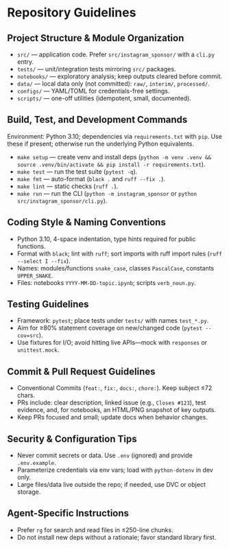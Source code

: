 # Repository Guidelines

## Project Structure & Module Organization
- `src/` — application code. Prefer `src/instagram_sponsor/` with a `cli.py` entry.
- `tests/` — unit/integration tests mirroring `src/` packages.
- `notebooks/` — exploratory analysis; keep outputs cleared before commit.
- `data/` — local data only (not committed): `raw/`, `interim/`, `processed/`.
- `configs/` — YAML/TOML for credentials-free settings.
- `scripts/` — one-off utilities (idempotent, small, documented).

## Build, Test, and Development Commands
Environment: Python 3.10; dependencies via `requirements.txt` with `pip`.
Use these if present; otherwise run the underlying Python equivalents.
- `make setup` — create venv and install deps (`python -m venv .venv && source .venv/bin/activate && pip install -r requirements.txt`).
- `make test` — run the test suite (`pytest -q`).
- `make fmt` — auto-format (`black .` and `ruff --fix .`).
- `make lint` — static checks (`ruff .`).
- `make run` — run the CLI (`python -m instagram_sponsor` or `python src/instagram_sponsor/cli.py`).

## Coding Style & Naming Conventions
- Python 3.10, 4-space indentation, type hints required for public functions.
- Format with `black`; lint with `ruff`; sort imports with ruff import rules (`ruff --select I --fix`).
- Names: modules/functions `snake_case`, classes `PascalCase`, constants `UPPER_SNAKE`.
- Files: notebooks `YYYY-MM-DD-topic.ipynb`; scripts `verb_noun.py`.

## Testing Guidelines
- Framework: `pytest`; place tests under `tests/` with names `test_*.py`.
- Aim for ≥80% statement coverage on new/changed code (`pytest --cov=src`).
- Use fixtures for I/O; avoid hitting live APIs—mock with `responses` or `unittest.mock`.

## Commit & Pull Request Guidelines
- Conventional Commits (`feat:`, `fix:`, `docs:`, `chore:`). Keep subject ≤72 chars.
- PRs include: clear description, linked issue (e.g., `Closes #123`), test evidence, and, for notebooks, an HTML/PNG snapshot of key outputs.
- Keep PRs focused and small; update docs when behavior changes.

## Security & Configuration Tips
- Never commit secrets or data. Use `.env` (ignored) and provide `.env.example`.
- Parameterize credentials via env vars; load with `python-dotenv` in dev only.
- Large files/data live outside the repo; if needed, use DVC or object storage.

## Agent-Specific Instructions
- Prefer `rg` for search and read files in ≤250-line chunks.
- Do not install new deps without a rationale; favor standard library first.
